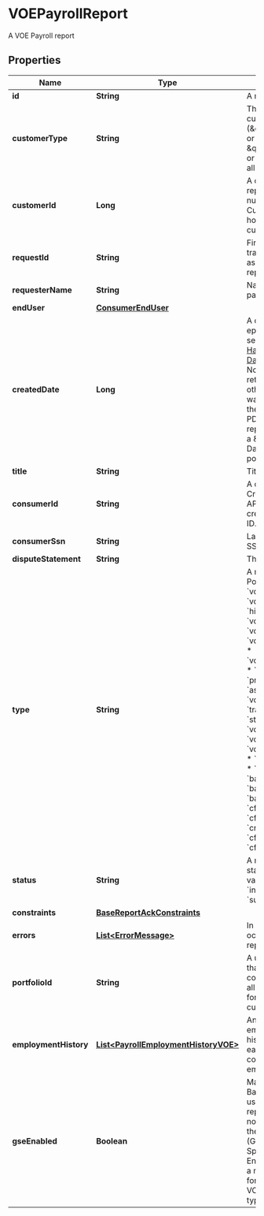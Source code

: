 

# VOEPayrollReport

A VOE Payroll report

## Properties

| Name | Type | Description | Notes |
|------------ | ------------- | ------------- | -------------|
|**id** | **String** | A report ID |  [optional] |
|**customerType** | **String** | The type of customer (\&quot;active\&quot; or \&quot;testing\&quot; or \&quot;\&quot; for all types) |  [optional] |
|**customerId** | **Long** | A customer ID represented as a number. See Add Customer API for how to create a customer ID. |  [optional] |
|**requestId** | **String** | Finicity indicator to track all activity associated with this report |  [optional] |
|**requesterName** | **String** | Name of a Finicity partner |  [optional] |
|**endUser** | [**ConsumerEndUser**](ConsumerEndUser.md) |  |  [optional] |
|**createdDate** | **Long** | A date in Unix epoch time (in seconds). See: [Handling Epoch Dates and Times](https://developer.mastercard.com/open-banking-us/documentation/codes-and-formats/). Note: If the report is retrieved on a day other than the day it was generated, on the header of the PDF version of the report there will be a \&quot;Retrieved Date\&quot; populated. |  [optional] |
|**title** | **String** | Title of the report |  [optional] |
|**consumerId** | **String** | A consumer ID. See Create Consumer API for how to create a consumer ID. |  [optional] |
|**consumerSsn** | **String** | Last 4 digits of a SSN |  [optional] |
|**disputeStatement** | **String** | The dispute text |  [optional] |
|**type** | **String** | A report type. Possible values:  * &#x60;voi&#x60;  * &#x60;voa&#x60;  * &#x60;voaHistory&#x60;  * &#x60;history&#x60;  * &#x60;voieTxVerify&#x60;  * &#x60;voieWithReport&#x60;  * &#x60;voieWithInterview&#x60;  * &#x60;voieWithStatement&#x60;  * &#x60;paystatement&#x60;  * &#x60;preQualVoa&#x60;  * &#x60;assetSummary&#x60;  * &#x60;voie&#x60;  * &#x60;transactions&#x60;  * &#x60;statement&#x60;  * &#x60;voiePayroll&#x60;  * &#x60;voeTransactions&#x60;  * &#x60;voePayroll&#x60;  * &#x60;cfrp&#x60;  * &#x60;cfrb&#x60;  * &#x60;barpcra&#x60;  * &#x60;barpnoncra&#x60;  * &#x60;barbcra&#x60;  * &#x60;barbftc&#x60;  * &#x60;barbnoncra&#x60;  * &#x60;cfrpcra&#x60;  * &#x60;cfrpnoncra&#x60;  * &#x60;cracfrbcra&#x60;  * &#x60;cfrbnoncra&#x60;  * &#x60;cfrbftc&#x60;  |  [optional] |
|**status** | **String** | A report generation status. Possible values:  * &#x60;inProgress&#x60;  * &#x60;success&#x60;  * &#x60;failure&#x60;  |  [optional] |
|**constraints** | [**BaseReportAckConstraints**](BaseReportAckConstraints.md) |  |  [optional] |
|**errors** | [**List&lt;ErrorMessage&gt;**](ErrorMessage.md) | In case errors occurred during the report generation |  [optional] |
|**portfolioId** | **String** | A unique identifier that will be consistent across all reports created for the same customer |  [optional] |
|**employmentHistory** | [**List&lt;PayrollEmploymentHistoryVOE&gt;**](PayrollEmploymentHistoryVOE.md) | An array of employment histories, one for each of the consumer&#39;s verified employers |  [optional] |
|**gseEnabled** | **Boolean** | Mastercard Open Banking internal use only to flag reports that should not be retrieved by the GSE&#39;s (Government-Sponsored Enterprise).  This is a mandatory field for VOE-payroll and VOIE-payroll report types. |  [optional] |



